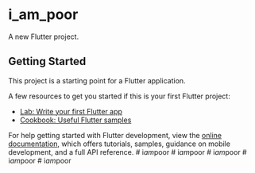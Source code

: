# i_am_poor

A new Flutter project.

## Getting Started

This project is a starting point for a Flutter application.

A few resources to get you started if this is your first Flutter project:

- [Lab: Write your first Flutter app](https://docs.flutter.dev/get-started/codelab)
- [Cookbook: Useful Flutter samples](https://docs.flutter.dev/cookbook)

For help getting started with Flutter development, view the
[online documentation](https://docs.flutter.dev/), which offers tutorials,
samples, guidance on mobile development, and a full API reference.
#   i _ a m _ p o o r  
 #   i _ a m _ p o o r  
 #   i _ a m _ p o o r  
 #   i _ a m _ p o o r  
 #   i _ a m _ p o o r  
 
